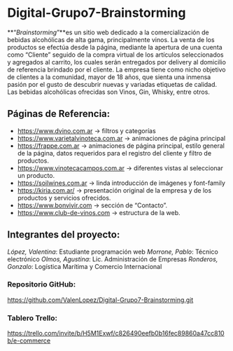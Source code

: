 
# Digital-Grupo7-Brainstorming

**“_Brainstorming_”**es un sitio web dedicado a la comercialización de bebidas alcohólicas de alta gama, principalmente vinos.
La venta de los productos se efectúa desde la página, mediante la apertura de una cuenta como “Cliente” seguido de la compra virtual de los artículos seleccionados y agregados al carrito, los cuales serán entregados por delivery al domicilio de referencia brindado por el cliente.
La empresa tiene como nicho objetivo de clientes a la comunidad, mayor de 18 años, que sienta una inmensa pasión por el gusto de descubrir nuevas y variadas etiquetas de calidad.
Las bebidas alcohólicas ofrecidas son Vinos, Gin, Whisky, entre otros.

## Páginas de Referencia:
- https://www.dvino.com.ar  -> filtros y categorías
- https://www.varietalvinoteca.com.ar -> animaciones de página principal
- https://frappe.com.ar -> animaciones de página principal, estilo general de la página, datos requeridos para el registro del cliente y filtro de productos.
- https://www.vinotecacampos.com.ar -> diferentes vistas al seleccionar un producto.
- https://soilwines.com.ar -> linda introducción de imágenes y font-family
- https://kiria.com.ar/ -> presentación original de la empresa y de los productos y servicios ofrecidos.
- https://www.bonvivir.com -> sección de “Contacto”.
- https://www.club-de-vinos.com -> estructura de la web.

## Integrantes del proyecto:
_López, Valentina_: Estudiante programación web
_Morrone, Pablo_: Técnico electrónico
_Olmos, Agustina_: Lic. Administración de Empresas
_Ronderos, Gonzalo_: Logística Marítima y Comercio Internacional

### Repositorio GitHub:
https://github.com/ValenLopez/Digital-Grupo7-Brainstorming.git

### Tablero Trello:
https://trello.com/invite/b/H5M1Exwf/c826490eefb0b16fec89860a47cc810b/e-commerce